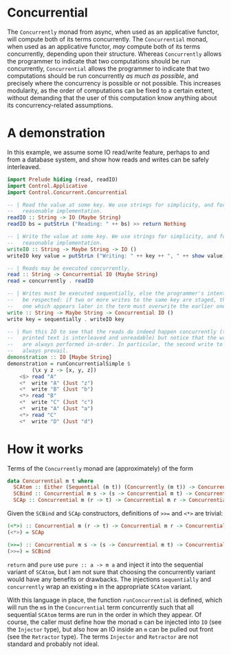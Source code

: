 Concurrential
=============

The `Concurrently` monad from async, when used as an applicative functor, will
compute both of its terms concurrently. The `Concurrential` monad, when used as
an applicative functor, *may* compute both of its terms concurrently, depending
upon their structure. Whereas `Concurrently` allows the programmer to indicate
that two computations should be run concurrently, `Concurrential` allows the
programmer to indicate that two computations should be run concurrently *as
much as possible*, and precisely where the concurrency is possible or not
possible. This increases modularity, as the order of computations can be fixed
to a certain extent, without demanding that the user of this computation know
anything about its concurrency-related assumptions.

# A demonstration

In this example, we assume some IO read/write feature, perhaps to and from a
database system, and show how reads and writes can be safely interleaved.

```Haskell
import Prelude hiding (read, readIO)
import Control.Applicative
import Control.Concurrent.Concurrential

-- | Read the value at some key. We use strings for simplicity, and forego a
--   reasonable implementation.
readIO :: String -> IO (Maybe String)
readIO bs = putStrLn ("Reading: " ++ bs) >> return Nothing

-- | Write the value at some key. We use strings for simplicity, and forego a
--   reasonable implementation.
writeIO :: String -> Maybe String -> IO ()
writeIO key value = putStrLn ("Writing: " ++ key ++ ", " ++ show value)

-- | Reads may be executed concurrently.
read :: String -> Concurrential IO (Maybe String)
read = concurrently . readIO

-- | Writes must be executed sequentially, else the programmer's intent will not
--   be respected: if two or more writes to the same key are staged, then the
--   one which appears later in the term must overwrite the earlier one.
write :: String -> Maybe String -> Concurrential IO ()
write key = sequentially . writeIO key

-- | Run this IO to see that the reads do indeed happen concurrently (the
--   printed text is interleaved and unreadable) but notice that the writes
--   are always performed in-order. In particular, the second write to "A" will
--   always prevail.
demonstration :: IO [Maybe String]
demonstration = runConcurrentialSimple $
        (\x y z -> [x, y, z])
    <$> read "A"
    <*  write "A" (Just "z")
    <*  write "B" (Just "b")
    <*> read "B"
    <*  write "C" (Just "c")
    <*  write "A" (Just "a")
    <*> read "C"
    <*  write "D" (Just "d")
```

# How it works

Terms of the `Concurrently` monad are (approximately) of the form

```Haskell
data Concurrential m t where
  SCAtom :: Either (Sequential (m t)) (Concurrently (m t)) -> Concurrential m t
  SCBind :: Concurrential m s -> (s -> Concurrential m t) -> Concurrential m t
  SCAp :: Concurrential m (r -> t) -> Concurrential m r -> Concurrential m t
```

Given the `SCBind` and `SCAp` constructors, definitions of `>>=` and `<*>` are
trivial:

```Haskell
(<*>) :: Concurrential m (r -> t) -> Concurrential m r -> Concurrential m t
(<*>) = SCAp

(>>=) :: Concurrential m s -> (s -> Concurrential m t) -> Concurrential m t
(>>=) = SCBind
```

`return` and `pure` use `pure :: a -> m a` and inject it into the sequential
variant of `SCAtom`, but I am not sure that choosing the concurrently variant
would have any benefits or drawbacks. The injections `sequentially` and
`concurrently` wrap an existing `m` in the appropriate `SCAtom` variant.

With this language in place, the function `runConcurrential` is defined, which
will run the `m`s in the `Concurrential` term concurrently such that all
sequential `SCAtom` terms are run in the order in which they appear. Of course,
the caller must define how the monad `m` can be injected into `IO` (see the
`Injector` type), but also how an IO inside an `m` can be pulled out front (see
the `Retractor` type). The terms `Injector` and `Retractor` are not standard
and probably not ideal.

